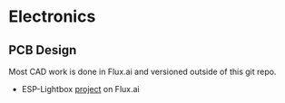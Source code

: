 # Electronics

## PCB Design

Most CAD work is done in Flux.ai and versioned outside of this git repo.

- ESP-Lightbox [project](https://www.flux.ai/hayschan/esp-lightbox) on Flux.ai